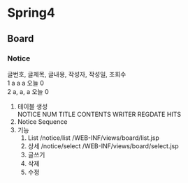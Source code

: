 # Spring4

## Board

### Notice

글번호, 글제목, 글내용, 작성자, 작성일, 조회수   
	1 a     a      a    오늘    0   
	2 a,    a,    a     오늘   0
	
1.	테이블 생성   
	NOTICE
	NUM
	TITLE
	CONTENTS
	WRITER
	REGDATE
	HITS	
2. Notice Sequence   
3. 기능
	1) List
		/notice/list 
		/WEB-INF/views/board/list.jsp
	2) 상세
		/notice/select
		/WEB-INF/views/board/select.jsp
	3) 글쓰기
	4) 삭제
	5) 수정

	